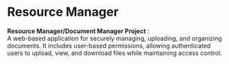 # Resource Manager

**Resource Manager/Document Manager Project** :  
A web-based application for securely managing, uploading, and organizing documents. It includes user-based permissions, allowing authenticated users to upload, view, and download files while maintaining access control.
